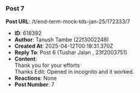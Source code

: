 ### Post 7
**Post URL**: /t/end-term-mock-tds-jan-25/172333/7
- **ID**: 618392
- **Author**: Tanush Tambe (22f3002248)
- **Created At**: 2025-04-12T00:18:31.370Z
- **Reply To**: Post 6 (Tushar Jalan , 23f2003751)
- **Content**:  
  Thank you for your efforts<br>
Thanks
Edit: Opened in incognito and it worked.
- **Reactions**: None
- **Post Number**: 7


